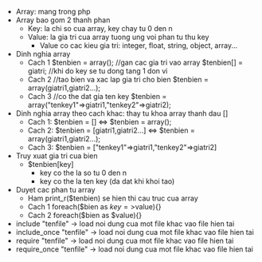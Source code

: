 - Array: mang trong php
- Array bao gom 2 thanh phan
	- Key: la chi so cua array, key chay tu 0 den n
	- Value: la gia tri cua array tuong ung voi phan tu thu key
		- Value co cac kieu gia tri: integer, float, string, object, array...
- Dinh nghia array
	- Cach 1
		$tenbien = array();
		//gan cac gia tri vao array
		$tenbien[] = giatri; //khi do key se tu dong tang 1 don vi
	- Cach 2
		//tao bien va xac lap gia tri cho bien
		$tenbien = array(giatri1,giatri2...);
	- Cach 3
		//co the dat gia ten key
		$tenbien = array("tenkey1"=>giatri1,"tenkey2"=>giatri2);
- Dinh nghia array theo cach khac: thay tu khoa array thanh dau []
	- Cach 1: $tenbien = [] <=> $tenbien = array();
	- Cach 2: $tenbien = [giatri1,giatri2...] <=> $tenbien = array(giatri1,giatri2...);
	- Cach 3: $tenbien = ["tenkey1"=>giatri1,"tenkey2"=>giatri2]
- Truy xuat gia tri cua bien
	- $tenbien[key]
		- key co the la so tu 0 den n
		- key co the la ten key (da dat khi khoi tao)
- Duyet cac phan tu array
	- Ham print_r($tenbien) se hien thi cau truc cua array
	- Cach 1
		foreach($bien as $key=>$value){}
	- Cach 2
		foreach($bien as $value){}
- include "tenfile" -> load noi dung cua mot file khac vao file hien tai
- include_once "tenfile" -> load noi dung cua mot file khac vao file hien tai
- require "tenfile" -> load noi dung cua mot file khac vao file hien tai
- require_once "tenfile" -> load noi dung cua mot file khac vao file hien tai